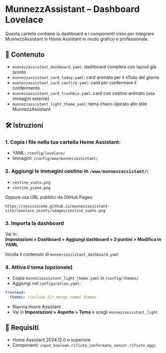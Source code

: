 # MunnezzAssistant – Dashboard Lovelace

Questa cartella contiene la dashboard e i componenti visivi per integrare MunnezzAssistant in Home Assistant in modo grafico e professionale.

## 📁 Contenuto

- `munnezzassistant_dashboard.yaml`: dashboard completa con layout già pronto
- `munnezzassistant_card_today.yaml`: card animata per il rifiuto del giorno
- `munnezzassistant_card_confirm.yaml`: card per confermare il conferimento
- `munnezzassistant_card_trashbin.yaml`: card con cestino animato (usa immagini esterne)
- `munnezzassistant_light_theme.yaml`: tema chiaro ispirato allo stile MunnezzAssistant

## 🛠️ Istruzioni

### 1. Copia i file nella tua cartella Home Assistant:

- YAML: `/config/lovelace/`
- Immagini: `/config/www/munnezzassistant/`

### 2. Aggiungi le immagini cestino in `/www/munnezzassistant/`:

- `cestino_vuoto.png`
- `cestino_pieno.png`

Oppure usa URL pubblici da GitHub Pages:
```
https://vesuviocode.github.io/munnezzassistant-site/lovelace_assets/images/cestino_vuoto.png
```

### 3. Importa la dashboard

Vai in:  
**Impostazioni > Dashboard > Aggiungi dashboard > 3 puntini > Modifica in YAML**

Incolla il contenuto di `munnezzassistant_dashboard.yaml`

### 4. Attiva il tema (opzionale)

- Copia `munnezzassistant_light_theme.yaml` in `/config/themes/`
- Aggiungi nel `configuration.yaml`:

```yaml
frontend:
  themes: !include_dir_merge_named themes
```

- Riavvia Home Assistant
- Vai in **Impostazioni > Aspetto > Tema** e scegli `munnezzassistant_light`

## 🔄 Requisiti

- Home Assistant 2024.12.0 o superiore
- Componenti: `input_boolean.rifiuto_confermato`, `sensor.rifiuto_oggi`